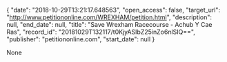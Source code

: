 {
  "date": "2018-10-29T13:21:17.648563", 
  "open_access": false, 
  "target_url": "http://www.petitiononline.com/WREXHAM/petition.html", 
  "description": null, 
  "end_date": null, 
  "title": "Save Wrexham Racecourse - Achub Y Cae Ras", 
  "record_id": "20181029T132117/t0KjyASIbZ25inZo6nlSIQ==", 
  "publisher": "petitiononline.com", 
  "start_date": null
}

None